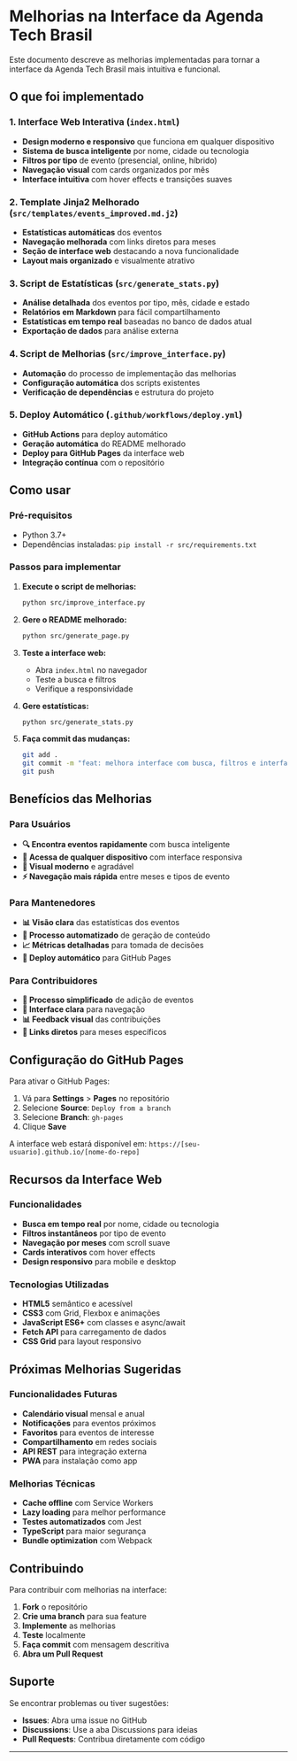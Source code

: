 # Melhorias na Interface da Agenda Tech Brasil

Este documento descreve as melhorias implementadas para tornar a interface da Agenda Tech Brasil mais intuitiva e funcional.

##  O que foi implementado

### 1.  Interface Web Interativa (`index.html`)
- **Design moderno e responsivo** que funciona em qualquer dispositivo
- **Sistema de busca inteligente** por nome, cidade ou tecnologia
- **Filtros por tipo** de evento (presencial, online, híbrido)
- **Navegação visual** com cards organizados por mês
- **Interface intuitiva** com hover effects e transições suaves

### 2. Template Jinja2 Melhorado (`src/templates/events_improved.md.j2`)
- **Estatísticas automáticas** dos eventos
- **Navegação melhorada** com links diretos para meses
- **Seção de interface web** destacando a nova funcionalidade
- **Layout mais organizado** e visualmente atrativo

### 3. Script de Estatísticas (`src/generate_stats.py`)
- **Análise detalhada** dos eventos por tipo, mês, cidade e estado
- **Relatórios em Markdown** para fácil compartilhamento
- **Estatísticas em tempo real** baseadas no banco de dados atual
- **Exportação de dados** para análise externa

### 4. Script de Melhorias (`src/improve_interface.py`)
- **Automação** do processo de implementação das melhorias
- **Configuração automática** dos scripts existentes
- **Verificação de dependências** e estrutura do projeto

### 5. Deploy Automático (`.github/workflows/deploy.yml`)
- **GitHub Actions** para deploy automático
- **Geração automática** do README melhorado
- **Deploy para GitHub Pages** da interface web
- **Integração contínua** com o repositório

## Como usar

### Pré-requisitos
- Python 3.7+
- Dependências instaladas: `pip install -r src/requirements.txt`

### Passos para implementar

1. **Execute o script de melhorias:**
   ```bash
   python src/improve_interface.py
   ```

2. **Gere o README melhorado:**
   ```bash
   python src/generate_page.py
   ```

3. **Teste a interface web:**
   - Abra `index.html` no navegador
   - Teste a busca e filtros
   - Verifique a responsividade

4. **Gere estatísticas:**
   ```bash
   python src/generate_stats.py
   ```

5. **Faça commit das mudanças:**
   ```bash
   git add .
   git commit -m "feat: melhora interface com busca, filtros e interface web"
   git push
   ```

## Benefícios das Melhorias

### Para Usuários
- **🔍 Encontra eventos rapidamente** com busca inteligente
- **📱 Acessa de qualquer dispositivo** com interface responsiva
- **🎨 Visual moderno** e agradável
- **⚡ Navegação mais rápida** entre meses e tipos de evento

### Para Mantenedores
- **📊 Visão clara** das estatísticas dos eventos
- **🔄 Processo automatizado** de geração de conteúdo
- **📈 Métricas detalhadas** para tomada de decisões
- **🚀 Deploy automático** para GitHub Pages

### Para Contribuidores
- **📝 Processo simplificado** de adição de eventos
- **🎯 Interface clara** para navegação
- **📊 Feedback visual** das contribuições
- **🔗 Links diretos** para meses específicos

##  Configuração do GitHub Pages

Para ativar o GitHub Pages:

1. Vá para **Settings** > **Pages** no repositório
2. Selecione **Source**: `Deploy from a branch`
3. Selecione **Branch**: `gh-pages`
4. Clique **Save**

A interface web estará disponível em: `https://[seu-usuario].github.io/[nome-do-repo]`

## Recursos da Interface Web

### Funcionalidades
- **Busca em tempo real** por nome, cidade ou tecnologia
- **Filtros instantâneos** por tipo de evento
- **Navegação por meses** com scroll suave
- **Cards interativos** com hover effects
- **Design responsivo** para mobile e desktop

### Tecnologias Utilizadas
- **HTML5** semântico e acessível
- **CSS3** com Grid, Flexbox e animações
- **JavaScript ES6+** com classes e async/await
- **Fetch API** para carregamento de dados
- **CSS Grid** para layout responsivo

## Próximas Melhorias Sugeridas

### Funcionalidades Futuras
- **Calendário visual** mensal e anual
- **Notificações** para eventos próximos
- **Favoritos** para eventos de interesse
- **Compartilhamento** em redes sociais
- **API REST** para integração externa
- **PWA** para instalação como app

### Melhorias Técnicas
- **Cache offline** com Service Workers
- **Lazy loading** para melhor performance
- **Testes automatizados** com Jest
- **TypeScript** para maior segurança
- **Bundle optimization** com Webpack

## Contribuindo

Para contribuir com melhorias na interface:

1. **Fork** o repositório
2. **Crie uma branch** para sua feature
3. **Implemente** as melhorias
4. **Teste** localmente
5. **Faça commit** com mensagem descritiva
6. **Abra um Pull Request**

## Suporte

Se encontrar problemas ou tiver sugestões:

- **Issues**: Abra uma issue no GitHub
- **Discussions**: Use a aba Discussions para ideias
- **Pull Requests**: Contribua diretamente com código

---



